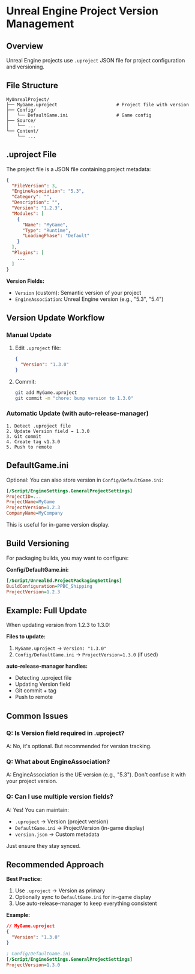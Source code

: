 # Unreal Engine Project Version Management

## Overview

Unreal Engine projects use `.uproject` JSON file for project configuration and versioning.

## File Structure

```
MyUnrealProject/
├── MyGame.uproject                      # Project file with version
├── Config/
│   └── DefaultGame.ini                  # Game config
├── Source/
│   └── ...
└── Content/
    └── ...
```

## .uproject File

The project file is a JSON file containing project metadata:

```json
{
  "FileVersion": 3,
  "EngineAssociation": "5.3",
  "Category": "",
  "Description": "",
  "Version": "1.2.3",
  "Modules": [
    {
      "Name": "MyGame",
      "Type": "Runtime",
      "LoadingPhase": "Default"
    }
  ],
  "Plugins": [
    ...
  ]
}
```

**Version Fields:**
- `Version` (custom): Semantic version of your project
- `EngineAssociation`: Unreal Engine version (e.g., "5.3", "5.4")

## Version Update Workflow

### Manual Update

1. Edit `.uproject` file:
   ```json
   {
     "Version": "1.3.0"
   }
   ```

2. Commit:
   ```bash
   git add MyGame.uproject
   git commit -m "chore: bump version to 1.3.0"
   ```

### Automatic Update (with auto-release-manager)

```
1. Detect .uproject file
2. Update Version field → 1.3.0
3. Git commit
4. Create tag v1.3.0
5. Push to remote
```

## DefaultGame.ini

Optional: You can also store version in `Config/DefaultGame.ini`:

```ini
[/Script/EngineSettings.GeneralProjectSettings]
ProjectID=...
ProjectName=MyGame
ProjectVersion=1.2.3
CompanyName=MyCompany
```

This is useful for in-game version display.

## Build Versioning

For packaging builds, you may want to configure:

**Config/DefaultGame.ini:**
```ini
[/Script/UnrealEd.ProjectPackagingSettings]
BuildConfiguration=PPBC_Shipping
ProjectVersion=1.2.3
```

## Example: Full Update

When updating version from 1.2.3 to 1.3.0:

**Files to update:**
1. `MyGame.uproject` → `Version: "1.3.0"`
2. `Config/DefaultGame.ini` → `ProjectVersion=1.3.0` (if used)

**auto-release-manager handles:**
- Detecting .uproject file
- Updating Version field
- Git commit + tag
- Push to remote

## Common Issues

### Q: Is Version field required in .uproject?

A: No, it's optional. But recommended for version tracking.

### Q: What about EngineAssociation?

A: EngineAssociation is the UE version (e.g., "5.3"). Don't confuse it with your project version.

### Q: Can I use multiple version fields?

A: Yes! You can maintain:
- `.uproject` → Version (project version)
- `DefaultGame.ini` → ProjectVersion (in-game display)
- `version.json` → Custom metadata

Just ensure they stay synced.

## Recommended Approach

**Best Practice:**
1. Use `.uproject` → Version as primary
2. Optionally sync to `DefaultGame.ini` for in-game display
3. Use auto-release-manager to keep everything consistent

**Example:**
```json
// MyGame.uproject
{
  "Version": "1.3.0"
}
```

```ini
; Config/DefaultGame.ini
[/Script/EngineSettings.GeneralProjectSettings]
ProjectVersion=1.3.0
```
